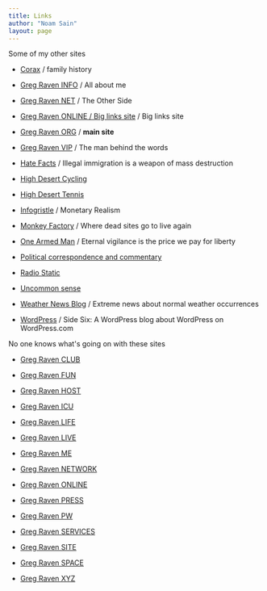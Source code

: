 ```yaml
---
title: Links
author: "Noam Sain"
layout: page
---
```


Some of my other sites

- [Corax](https://www.corax.org/) / family history

- [Greg Raven INFO](https://www.gregraven.info/) / All about me

- [Greg Raven NET](https://www.gregraven.net/) / The Other Side

- [Greg Raven ONLINE / Big links site](https://www.gregraven.online/) / Big links site

- [Greg Raven ORG](https://www.gregraven.org/) / **main site**

- [Greg Raven VIP](https://www.gregraven.vip) / The man behind the words

- [Hate Facts](https://www.hatefacts.com/) / Illegal immigration is a weapon of mass destruction

- [High Desert Cycling](https://www.hdcycling.org/)

- [High Desert Tennis](https://www.hdtennis.com/)

- [Infogristle](https://www.infogristle.com/) / Monetary Realism

- [Monkey Factory](https://www.monkey-factory.com/) / Where dead sites go to live again

- [One Armed Man](https://www.one-armed-man.com/) / Eternal vigilance is the price we pay for liberty

- [Political correspondence and commentary](https://www.gregraven.us/)

- [Radio Static](https://www.greg-raven.com)

- [Uncommon sense](https://www.gregraven.website)

- [Weather News Blog](https://weathernewsblog.wordpress.com/) / Extreme news about normal weather occurrences

- [WordPress](https://gregraven.wordpress.com/) / Side Six: A WordPress blog about WordPress on WordPress.com

No one knows what's going on with these sites

- [Greg Raven CLUB](https://www.gregraven.vip/404.html)

- [Greg Raven FUN](https://www.gregraven.vip/404.html)

- [Greg Raven HOST](https://www.gregraven.vip/404.html)

- [Greg Raven ICU](https://www.gregraven.vip/404.html)

- [Greg Raven LIFE](https://www.gregraven.vip/404.html)

- [Greg Raven LIVE](https://www.gregraven.vip/404.html)

- [Greg Raven ME](https://www.gregraven.vip/404.html)

- [Greg Raven NETWORK](https://www.gregraven.vip/404.html)

- [Greg Raven ONLINE](https://www.gregraven.vip/404.html)

- [Greg Raven PRESS](https://www.gregraven.vip/404.html)

- [Greg Raven PW](https://www.gregraven.vip/404.html)

- [Greg Raven SERVICES](https://www.gregraven.vip/404.html)

- [Greg Raven SITE](https://www.gregraven.vip/404.html)

- [Greg Raven SPACE](https://www.gregraven.vip/404.html)

- [Greg Raven XYZ](https://www.gregraven.vip/404.html)
